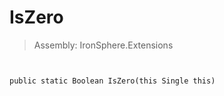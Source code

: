 ﻿

# IsZero

> Assembly: IronSphere.Extensions



```


public static Boolean IsZero(this Single this)
```